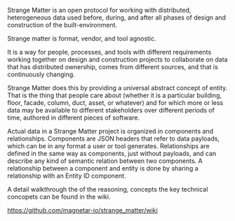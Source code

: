 Strange Matter is an open protocol for working with distributed, heterogeneous data used before, during, and after all phases of design and construction of the built-environment.

Strange matter is format, vendor, and tool agnostic.  

It is a way for people, processes, and tools with different requirements working together on design and construction projects to collaborate on data that has distributed ownership, comes from different sources, and that is continuously changing. 

Strange Matter does this by providing a universal abstract concept of entity. That is the thing that people care about (whether it is a particular building, floor, facade, column, duct, asset, or whatever) and for which more or less data may be available to different stakeholders over different periods of time, authored in different pieces of software. 

Actual data in a Strange Matter project is organized in components and relationships.  Components are JSON headers that refer to data payloads, which can be in any format a user or tool generates. Relationships are defined in the same way as components, just without payloads, and can describe any kind of semantic relation between two components. A relationship between a component and entity is done by sharing a relationship with an Entity ID  component. 

A detail walkthrough the of the reasoning, concepts the key technical concopets can be found in the wiki.

https://github.com/magnetar-io/strange_matter/wiki
